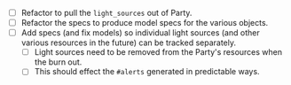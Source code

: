 - [  ] Refactor to pull the `light_sources` out of Party.
- [  ] Refactor the specs to produce model specs for the various objects.
- [  ] Add specs (and fix models) so individual light sources (and other various
resources in the future) can be tracked separately.
  - [  ] Light sources need to be removed from the Party's resources when the burn
  out.
  - [  ] This should effect the `#alerts` generated in predictable ways.
